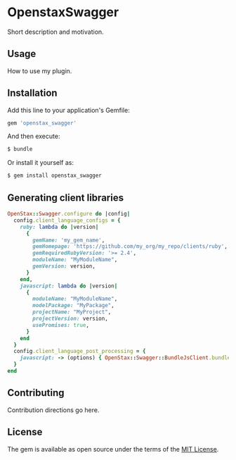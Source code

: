 # OpenstaxSwagger
Short description and motivation.

## Usage
How to use my plugin.

## Installation
Add this line to your application's Gemfile:

```ruby
gem 'openstax_swagger'
```

And then execute:
```bash
$ bundle
```

Or install it yourself as:
```bash
$ gem install openstax_swagger
```

## Generating client libraries



```ruby
OpenStax::Swagger.configure do |config|
  config.client_language_configs = {
    ruby: lambda do |version|
      {
        gemName: 'my_gem_name',
        gemHomepage: 'https://github.com/my_org/my_repo/clients/ruby',
        gemRequiredRubyVersion: '>= 2.4',
        moduleName: "MyModuleName",
        gemVersion: version,
      }
    end,
    javascript: lambda do |version|
      {
        moduleName: "MyModuleName",
        modelPackage: "MyPackage",
        projectName: "MyProject",
        projectVersion: version,
        usePromises: true,
      }
    end
  }
  config.client_language_post_processing = {
    javascript: -> (options) { OpenStax::Swagger::BundleJsClient.bundle(options) }
  }
end
```

## Contributing
Contribution directions go here.

## License
The gem is available as open source under the terms of the [MIT License](https://opensource.org/licenses/MIT).
